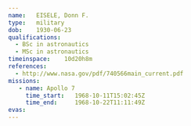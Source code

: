 ```yaml
---
name:	EISELE, Donn F.
type:	military
dob:	1930-06-23
qualifications:
  - BSc in astronautics
  - MSc in astronautics
timeinspace:	10d20h8m
references:
  - http://www.nasa.gov/pdf/740566main_current.pdf
missions:
   - name: Apollo 7
     time_start:   1968-10-11T15:02:45Z
     time_end:     1968-10-22T11:11:49Z
evas:
---
```

